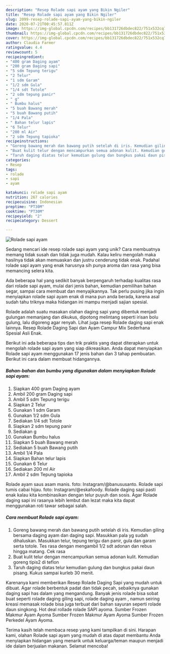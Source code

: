 ```yaml
---
description: "Resep Rolade sapi ayam yang Bikin Ngiler"
title: "Resep Rolade sapi ayam yang Bikin Ngiler"
slug: 2099-resep-rolade-sapi-ayam-yang-bikin-ngiler
date: 2020-07-21T00:45:57.811Z
image: https://img-global.cpcdn.com/recipes/bb131726dbdec822/751x532cq70/rolade-sapi-ayam-foto-resep-utama.jpg
thumbnail: https://img-global.cpcdn.com/recipes/bb131726dbdec822/751x532cq70/rolade-sapi-ayam-foto-resep-utama.jpg
cover: https://img-global.cpcdn.com/recipes/bb131726dbdec822/751x532cq70/rolade-sapi-ayam-foto-resep-utama.jpg
author: Claudia Farmer
ratingvalue: 4.4
reviewcount: 5
recipeingredient:
- "400 gram Daging ayam"
- "200 gram Daging sapi"
- "5 sdm Tepung terigu"
- "2 Telur"
- "1 sdm Garam"
- "1/2 sdm Gula"
- "1/4 sdt Totole"
- "2 sdm tepung panir"
- " g"
- " Bumbu halus"
- "5 buah Bawang merah"
- "5 buah Bawang putih"
- "1/4 Pala"
- " Bahan telur lapis"
- "6 Telur"
- "200 ml Air"
- "2 sdm Tepung tapioka"
recipeinstructions:
- "Goreng bawang merah dan bawang putih setelah di iris. Kemudian giling bersama daging ayam dan daging sapi. Masukkan pala yg sudah dihaluskan. Masukkan telur, tepung terigu dan panir, gula dan garam serta totole. Tes rasa dengan mengambil 1/2 sdt adonan dan rebus hingga matang. Cek rasa"
- "Buat kulit telur dengan mencampurkan semua adonan kulit. Kemudian goreng tipis2 di teflon"
- "Taruh daging diatas telur kemudian gulung dan bungkus pakai daun pisang. Kukus sampai kurleb 30 menit."
categories:
- Resep
tags:
- rolade
- sapi
- ayam

katakunci: rolade sapi ayam 
nutrition: 267 calories
recipecuisine: Indonesian
preptime: "PT30M"
cooktime: "PT30M"
recipeyield: "2"
recipecategory: Dessert

---
```



![Rolade sapi ayam](https://img-global.cpcdn.com/recipes/bb131726dbdec822/751x532cq70/rolade-sapi-ayam-foto-resep-utama.jpg)

Sedang mencari ide resep rolade sapi ayam yang unik? Cara membuatnya memang tidak susah dan tidak juga mudah. Kalau keliru mengolah maka hasilnya tidak akan memuaskan dan justru cenderung tidak enak. Padahal rolade sapi ayam yang enak harusnya sih punya aroma dan rasa yang bisa memancing selera kita.

Ada beberapa hal yang sedikit banyak berpengaruh terhadap kualitas rasa dari rolade sapi ayam, mulai dari jenis bahan, kemudian pemilihan bahan segar, sampai cara membuat dan menyajikannya. Tak perlu pusing jika ingin menyiapkan rolade sapi ayam enak di mana pun anda berada, karena asal sudah tahu triknya maka hidangan ini mampu menjadi sajian spesial.

Rolade adalah suatu masakan olahan daging sapi yang dibentuk menjadi gulungan memanjang dan dikukus, dipotong melintang seperti irisan bolu gulung, lalu digoreng agar renyah. Lihat juga resep Rolade daging sapi enak lainnya. Resep Rolade Daging Sapi dan Ayam Campur Mix Sederhana Spesial Asli Enak.


Berikut ini ada beberapa tips dan trik praktis yang dapat diterapkan untuk mengolah rolade sapi ayam yang siap dikreasikan. Anda dapat menyiapkan Rolade sapi ayam menggunakan 17 jenis bahan dan 3 tahap pembuatan. Berikut ini cara dalam membuat hidangannya.

<!--inarticleads1-->

##### Bahan-bahan dan bumbu yang digunakan dalam menyiapkan Rolade sapi ayam:

1. Siapkan 400 gram Daging ayam
1. Ambil 200 gram Daging sapi
1. Ambil 5 sdm Tepung terigu
1. Siapkan 2 Telur
1. Gunakan 1 sdm Garam
1. Gunakan 1/2 sdm Gula
1. Sediakan 1/4 sdt Totole
1. Siapkan 2 sdm tepung panir
1. Sediakan  g
1. Gunakan  Bumbu halus
1. Siapkan 5 buah Bawang merah
1. Sediakan 5 buah Bawang putih
1. Ambil 1/4 Pala
1. Siapkan  Bahan telur lapis
1. Gunakan 6 Telur
1. Sediakan 200 ml Air
1. Ambil 2 sdm Tepung tapioka


Rolade ayam saus asam manis. foto: Instagram/@banususanto. Rolade sapi tumis cabai hijau. foto: Instagram/@eskafoody. Rolade daging sapi pasti enak kalau kita kombinasikan dengan telur puyuh dan sosis. Agar Rolade daging sapi ini rasanya lebih lembut dan lezat maka kita dapat menggunakan roti tawar sebagai salah. 

<!--inarticleads2-->

##### Cara membuat Rolade sapi ayam:

1. Goreng bawang merah dan bawang putih setelah di iris. Kemudian giling bersama daging ayam dan daging sapi. Masukkan pala yg sudah dihaluskan. Masukkan telur, tepung terigu dan panir, gula dan garam serta totole. Tes rasa dengan mengambil 1/2 sdt adonan dan rebus hingga matang. Cek rasa
1. Buat kulit telur dengan mencampurkan semua adonan kulit. Kemudian goreng tipis2 di teflon
1. Taruh daging diatas telur kemudian gulung dan bungkus pakai daun pisang. Kukus sampai kurleb 30 menit.


Karenanya kami memberikan Resep Rolade Daging Sapi yang mudah untuk dibuat. Agar rolade berbentuk padat dan tidak pecah, sebaiknya gunakan daging sapi has dalam yang mengandung. Banyak jenis rolade bisa sobat buat seperti rolade daging giling sapi, rolade daging ayam , namun seiring kreasi memasak rolade bisa juga terbuat dari bahan sayuran seperti rolade daun singkong. Hot deal rollade rolade SAPI ayoma. Sumber Frozen Makmur Ayam Ayoma Sumber Frozen Makmur Ayam Ayoma Sumber Frozen Perkedel Ayam Ayoma. 

Terima kasih telah membaca resep yang kami tampilkan di sini. Harapan kami, olahan Rolade sapi ayam yang mudah di atas dapat membantu Anda menyiapkan hidangan yang menarik untuk keluarga/teman maupun menjadi ide dalam berjualan makanan. Selamat mencoba!
